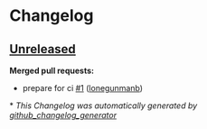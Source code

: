 # Changelog

## [Unreleased](https://github.com/lonegunmanb/terraform-azurerm-cosmosdb/tree/HEAD)

**Merged pull requests:**

- prepare for ci [\#1](https://github.com/lonegunmanb/terraform-azurerm-cosmosdb/pull/1) ([lonegunmanb](https://github.com/lonegunmanb))



\* *This Changelog was automatically generated by [github_changelog_generator](https://github.com/github-changelog-generator/github-changelog-generator)*
